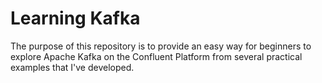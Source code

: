 # Learning Kafka

The purpose of this repository is to provide an easy way for beginners to explore Apache Kafka on the Confluent Platform from several practical examples that I've developed.

